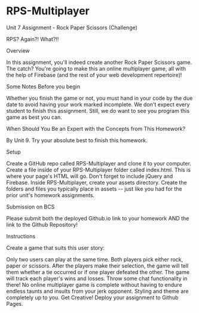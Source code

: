 # RPS-Multiplayer
Unit 7 Assignment - Rock Paper Scissors (Challenge)

RPS? Again?! What?!!


Overview

In this assignment, you'll indeed create another Rock Paper Scissors game. The catch? You're going to make this an online multiplayer game, all with the help of Firebase (and the rest of your web development repertoire)!


Some Notes Before you begin


Whether you finish the game or not, you must hand in your code by the due date to avoid having your work marked incomplete. 
We don't expect every student to finish this assignment. Still, we do want to see you program this game as best you can.



When Should You Be an Expert with the Concepts from This Homework?

By Unit 9. Try your absolute best to finish this homework.


Setup


Create a GitHub repo called RPS-Multiplayer and clone it to your computer.
Create a file inside of your RPS-Multiplayer folder called index.html. This is where your page's HTML will go.
Don't forget to include jQuery and Firebase.
Inside RPS-Multiplayer, create your assets directory.
Create the folders and files you typically place in assets -- just like you had for the prior unit's homework assignments.



Submission on BCS


Please submit both the deployed Github.io link to your homework AND the link to the Github Repository!



Instructions



Create a game that suits this user story:


Only two users can play at the same time.
Both players pick either rock, paper or scissors. After the players make their selection, the game will tell them whether a tie occurred or if one player defeated the other.
The game will track each player's wins and losses.
Throw some chat functionality in there! No online multiplayer game is complete without having to endure endless taunts and insults from your jerk opponent.
Styling and theme are completely up to you. Get Creative!
Deploy your assignment to Github Pages.
